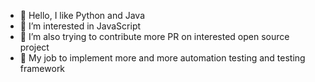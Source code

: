 - 👋 Hello, I like Python and Java
- 👀 I’m interested in JavaScript
- 🌱 I’m also trying to contribute more PR on interested open source project
- 💞️ My job to implement more and more automation testing and testing framework

<!---
python012/python012 is a ✨ special ✨ repository because its `README.md` (this file) appears on your GitHub profile.
You can click the Preview link to take a look at your changes.
--->
